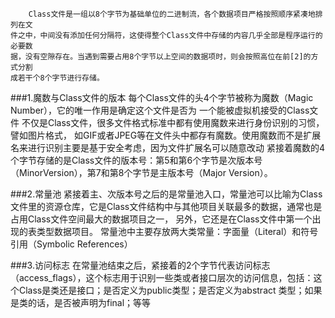         Class文件是一组以8个字节为基础单位的二进制流，各个数据项目严格按照顺序紧凑地排列在文
    件之中，中间没有添加任何分隔符，这使得整个Class文件中存储的内容几乎全部是程序运行的必要数
    据，没有空隙存在。当遇到需要占用8个字节以上空间的数据项时，则会按照高位在前[2]的方式分割
    成若干个8个字节进行存储。
###1.魔数与Class文件的版本
        每个Class文件的头4个字节被称为魔数（Magic Number），它的唯一作用是确定这个文件是否为
    一个能被虚拟机接受的Class文件
        不仅是Class文件，很多文件格式标准中都有使用魔数来进行身份识别的习惯，譬如图片格式，
    如GIF或者JPEG等在文件头中都存有魔数。使用魔数而不是扩展名来进行识别主要是基于安全考虑，因为文件扩展名可以随意改动
        紧接着魔数的4个字节存储的是Class文件的版本号：第5和第6个字节是次版本号（MinorVersion），第7和第8个字节是主版本号（Major Version）。
        
 ###2.常量池
        紧接着主、次版本号之后的是常量池入口，常量池可以比喻为Class文件里的资源仓库，它是Class文件结构中与其他项目关联最多的数据，通常也是占用Class文件空间最大的数据项目之一，
    另外，它还是在Class文件中第一个出现的表类型数据项目。
        常量池中主要存放两大类常量：字面量（Literal）和符号引用（Symbolic References）
        
###3.访问标志
        在常量池结束之后，紧接着的2个字节代表访问标志（access_flags），这个标志用于识别一些类或者接口层次的访问信息，包括：这个Class是类还是接口；是否定义为public类型；是否定义为abstract
    类型；如果是类的话，是否被声明为final；等等